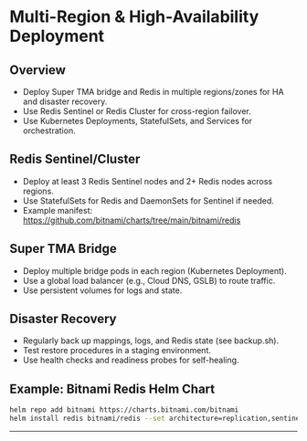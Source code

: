 # Multi-Region & High-Availability Deployment

## Overview
- Deploy Super TMA bridge and Redis in multiple regions/zones for HA and disaster recovery.
- Use Redis Sentinel or Redis Cluster for cross-region failover.
- Use Kubernetes Deployments, StatefulSets, and Services for orchestration.

## Redis Sentinel/Cluster
- Deploy at least 3 Redis Sentinel nodes and 2+ Redis nodes across regions.
- Use StatefulSets for Redis and DaemonSets for Sentinel if needed.
- Example manifest: https://github.com/bitnami/charts/tree/main/bitnami/redis

## Super TMA Bridge
- Deploy multiple bridge pods in each region (Kubernetes Deployment).
- Use a global load balancer (e.g., Cloud DNS, GSLB) to route traffic.
- Use persistent volumes for logs and state.

## Disaster Recovery
- Regularly back up mappings, logs, and Redis state (see backup.sh).
- Test restore procedures in a staging environment.
- Use health checks and readiness probes for self-healing.

## Example: Bitnami Redis Helm Chart
```sh
helm repo add bitnami https://charts.bitnami.com/bitnami
helm install redis bitnami/redis --set architecture=replication,sentinel.enabled=true
```

--- 